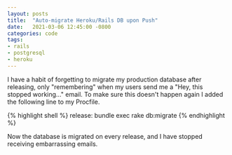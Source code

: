 ```yaml
---
layout: posts
title:  "Auto-migrate Heroku/Rails DB upon Push"
date:   2021-03-06 12:45:00 -0800
categories: code
tags: 
- rails 
- postgresql
- heroku
---
```

I have a habit of forgetting to migrate my production database after releasing, only "remembering" when my users send me a "Hey, this stopped working..." email. To make sure this doesn't happen again I added the following line to my Procfile.

{% highlight shell %}
release: bundle exec rake db:migrate
{% endhighlight %}

Now the database is migrated on every release, and I have stopped receiving embarrassing emails.